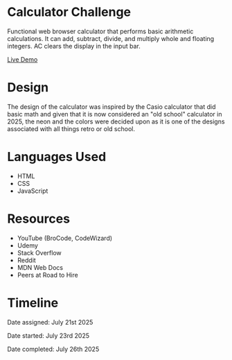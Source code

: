 # Calculator Challenge

Functional web browser calculator that performs basic arithmetic calculations. It can add, subtract, divide, and multiply whole and floating integers. AC clears the display in the input bar.

[Live Demo](https://calculator-oh2eyfklw-jane-les-projects.vercel.app)

# Design

The design of the calculator was inspired by the Casio calculator that did basic math and given that it is now considered an "old school" calculator in 2025, the neon and the colors were decided upon as it is one of the designs associated with all things retro or old school.

# Languages Used
- HTML
- CSS
- JavaScript

# Resources
- YouTube (BroCode, CodeWizard)
- Udemy
- Stack Overflow
- Reddit
- MDN Web Docs
- Peers at Road to Hire

# Timeline

Date assigned: July 21st 2025

Date started: July 23rd 2025

Date completed: July 26th 2025
